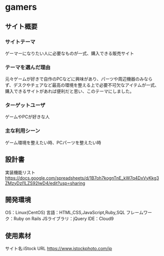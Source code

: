 # gamers

## サイト概要
### サイトテーマ
ゲーマーになりたい人に必要なものが一式、購入できる販売サイト
 

### テーマを選んだ理由
元々ゲームが好きで自作のPCなどに興味があり、パーツや周辺機器のみならず、デスクやチェアなど最高の環境を整える上で必要不可欠なアイテムが一式、購入できるサイトがあれば便利だと思い、このテーマにしました。

### ターゲットユーザ
ゲームやPCが好きな人

### 主な利用シーン
ゲーム環境を整えたい時、PCパーツを整えたい時

## 設計書
実装機能リスト https://docs.google.com/spreadsheets/d/1B7oh7kognTnE_kW7q4DxVyKkg3ZMzyDzl1LZS92lwD4/edit?usp=sharing

## 開発環境
OS：Linux(CentOS)
言語：HTML,CSS,JavaScript,Ruby,SQL
フレームワーク：Ruby on Rails
JSライブラリ：jQuery
IDE：Cloud9

## 使用素材
サイト名:iStock URL https://www.istockphoto.com/jp
